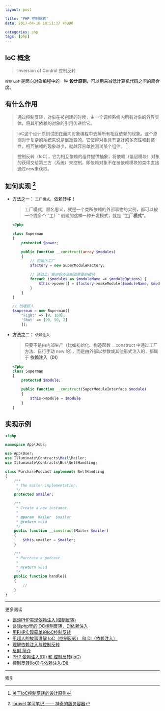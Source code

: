 ```yaml
---
layout: post

title: "PHP 控制反转"
date: 2017-04-16 10:51:37 +0800

categories: php
tags: [php]
---
```


## **IoC** 概念
>Inversion of Control 控制反转

`控制反转` 是面向对象编程中的一种 **设计原则**，可以用来减低计算机代码之间的耦合度。

## 有什么作用

>通过控制反转，对象在被创建的时候，由一个调控系统内所有对象的外界实体，将其所依赖的对象的引用传递给它。

>IoC这个设计原则试图在面向对象编程中去掉所有相互依赖的现象。这个原则对于复杂的系统来说是很重要的。它使得对象具有更好的多态性和封装性。相互依赖的现象越少，就越容易单独测试某个组件。 [^1]

>控制反转（IoC），它为相互依赖的组件提供抽象，将依赖（低层模块）对象的获得交给第三方（系统）来控制，即依赖对象不在被依赖模块的类中直接通过new来获取。

## 如何实现 [^2]

- 方法之一： `工厂模式`，依赖转移！

  >工厂模式，顾名思义，就是一个类所依赖的外部事物的实例，都可以被一个或多个 “工厂” 创建的这样一种开发模式，就是 **“工厂模式”**。

  ```php
  <?php

  class Superman
  {
      protected $power;

      public function __construct(array $modules)
      {
          // 初始化工厂
          $factory = new SuperModuleFactory;

          // 通过工厂提供的方法制造需要的模块
          foreach ($modules as $moduleName => $moduleOptions) {
              $this->power[] = $factory->makeModule($moduleName, $moduleOptions);
          }
      }
  }

  // 创建超人
  $superman = new Superman([
      'Fight' => [9, 100],
      'Shot' => [99, 50, 2]
      ]);
  ```

- 方法之二： `依赖注入`

  >只要不是由内部生产（比如初始化、构造函数 \__construct 中通过工厂方法、自行手动 new 的），而是由外部以参数或其他形式注入的，都属于 **依赖注入（DI）**

  ```php
  <?php
  class Superman
  {
      protected $module;

      public function __construct(SuperModuleInterface $module)
      {
          $this->module = $module
      }
  }
  ```


## 实现示例

```php
<?php

namespace App\Jobs;

use App\User;
use Illuminate\Contracts\Mail\Mailer;
use Illuminate\Contracts\Bus\SelfHandling;

class PurchasePodcast implements SelfHandling
{
    /**
     * The mailer implementation.
     */
    protected $mailer;

    /**
     * Create a new instance.
     *
     * @param  Mailer  $mailer
     * @return void
     */
    public function __construct(Mailer $mailer)
    {
        $this->mailer = $mailer;
    }

    /**
     * Purchase a podcast.
     *
     * @return void
     */
    public function handle()
    {
        //
    }
}
```

---
更多阅读
- [谈谈PHP实现依赖注入(控制反转)](https://my.oschina.net/cxz001/blog/533166)
- [谈谈php里的IOC控制反转，DI依赖注入](http://www.cnblogs.com/qq120848369/p/6129483.html)
- [用PHP实现简单的IoC控制反转](http://www.nowamagic.net/php/php_SimpleIoc.php)
- [用超人的故事讲解 IoC（控制反转） 和 DI（依赖注入）](https://www.phpxy.com/article/144.html)
- [理解依赖注入与控制反转](https://laravel-china.org/topics/2104/understanding-dependency-injection-and-inversion-of-control)
- [反射 简介](http://php.net/manual/zh/intro.reflection.php)
- [PHP 依赖注入(DI) 和 控制反转(IoC)](http://www.cnblogs.com/52php/p/6379020.html)
- [控制反转(IoC)与依赖注入(DI)](http://zhangjunhd.blog.51cto.com/113473/126530)

---
索引

[^1]: [关于IoC控制反转的设计原则](http://www.nowamagic.net/program/program_AboutIoC.php)
[^2]: [laravel 学习笔记 —— 神奇的服务容器](https://www.insp.top/article/learn-laravel-container)
